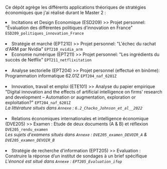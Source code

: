 Ce dépôt agrège les différents applications théoriques de stratégies économiques que j'ai réalisé durant le Master 2 :

<li> Incitations et Design Economique (ESD209) >> Projet personnel: "Évaluation des différentes politiques d’innovation en France" <code>ESD209_politiques_innovation_France</code></li><br/>
<li> Stratégie et marché (EPT210) >> Projet personnel: "L'échec du rachat d'ARM par Nvidia" <code>EPT210_nvidia_arm</code><br/>
<li> Economie numérique (EPT211) >> Projet personnel: "Les ingrédients du succès de Netflix" <code>EPT211_netflixitation</code></li><br/>
<li> Analyse sectorielle (EPT204) >> Projet personnel (effectué en binôme): Programmation informatique 62.01Z <code>EPT204_naf_6201Z</code></li><br/>
<li> Innovation, travail et emploi (ETE101) >> Analyse du papier empirique "Digital innovation and the effects of artificial intelligence on firms’ research and development – Automation or augmentation, exploration or exploitation?" <code>EPT204_naf_6201Z</code><em> 
<br>La littérature situés dans <code>Annexe</code> : <code>6.2_Chacko_Johnson_et_al__2022</code></em></li><br/>
<li> Relations économiques internationales et intelligence économique (DVE205) >> Examen : Etude de deux documents (A & B) et réflexion <code>DVE205_rendu_examen</code><em>
<br> Les sujets d'examens situés dans <code>Annexe</code> : <code>DVE205_examen_DEVOIR_A</code> & <code>DVE205_examen_DEVOIR_B</code></em></li><br/>
<li> Stratégie de recherche d'information (EPT205) >> Evaluation : Construire la réponse d’un institut de sondages à un brief spécifique <em> 
<br> L'énoncé est situé dans <code>Annexe</code> : <code>EPT205_Evaluation_ifop</code><em></li><br/>
